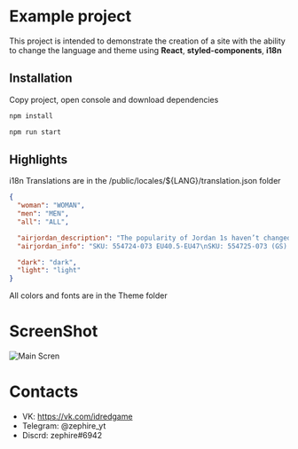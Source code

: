# Example project

This project is intended to demonstrate the creation of a site with the ability to change the language and theme using **React**, **styled-components**, **i18n**

## Installation


Copy project, open console and download dependencies

```bash
npm install
```
```bash
npm run start
```

## Highlights
i18n Translations are in the /public/locales/${LANG}/translation.json folder

```json
{
  "woman": "WOMAN",
  "men": "MEN",
  "all": "ALL",

  "airjordan_description": "The popularity of Jordan 1s haven’t changed since\ntheir release in 1984. The classic silhouette has been\nseen in countless colorways over the years.\nSneakerheads in their teens and twenties also love\nto wear Air Jordan 1s, in their eyes the original AJ1s\nare already part of sneaker history. This is proof of\nbeing truely iconic, isn’t it?",
  "airjordan_info": "SKU: 554724-073 EU40.5-EU47\nSKU: 554725-073 (GS) EU36-EU40\nRelease date: October 2020",

  "dark": "dark",
  "light": "light"
}

```
All colors and fonts are in the Theme folder

# ScreenShot
![Main Scren](https://i.imgur.com/HupkECm.png "Main Scren")

# Contacts
- VK: https://vk.com/idredgame
- Telegram: @zephire_yt
- Discrd:  zephire#6942